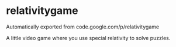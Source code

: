 # relativitygame
Automatically exported from code.google.com/p/relativitygame

A little video game where you use special relativity to solve puzzles.
